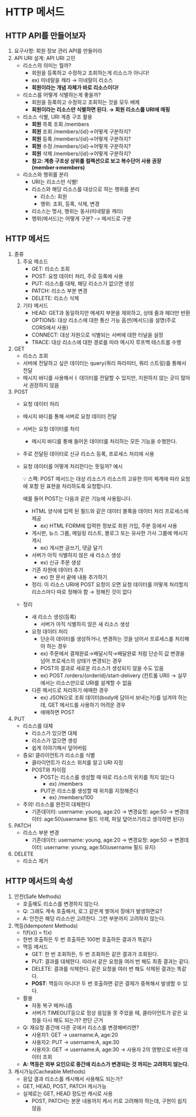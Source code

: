 # HTTP 메서드

## HTTP API를 만들어보자

1. 요구사항: 회원 정보 관리 API를 만들어라
2. API URI 설계: API URI 고민
    - 리소스의 의미는 뭘까?
        - 회원을 등록하고 수정하고 조회하는게 리소스가 아니다!
        - ex) 미네랄을 캐라 → 미네랄이 리소스
        - **회원이라는 개념 자체가 바로 리소스이다!**
    - 리소스를 어떻게 식별하는게 좋을까?
        - 회원을 등록하고 수정하고 조회하는 것을 모두 배제
        - **회원이라는 리소스만 식별하면 된다. → 회원 리소스를 URI에 매핑**
    - 리소스 식별, URI 계층 구조 활용
        - **회원** 목록 조회 /members
        - **회원** 조회 /members/{id}→어떻게 구분하지?
        - **회원** 등록 /members/{id}→어떻게 구분하지?
        - **회원** 수정 /members/{id}→어떻게 구분하지?
        - **회원** 삭제 /members/{id}→어떻게 구분하지?
        - **참고: 계층 구조상 상위를 컬렉션으로 보고 복수단어 사용 권장(member→members)**
    - 리소스와 행위를 분리
        - URI는 리소스만 식별!
        - 리소스와 해당 리소스를 대상으로 하는 행위를 분리
            - 리소스: 회원
            - 행위: 조회, 등록, 삭제, 변경
        - 리소스는 명사, 행위는 동사(미네랄을 캐라)
        - 행위(메서드)는 어떻게 구분? -> 메서드로 구분

## HTTP 메서드

1. 종류
    1. 주요 메소드
        - GET: 리소스 조회
        - POST: 요청 데이터 처리, 주로 등록에 사용
        - PUT: 리소스를 대체, 해당 리소스가 없으면 생성
        - PATCH: 리소스 부분 변경
        - DELETE: 리소스 삭제
    2. 기타 메서드
        - HEAD: GET과 동일하지만 메세지 부분을 제외하고, 상태 줄과 헤더만 반환
        - OPTIONS: 대상 리소스에 대한 통신 가능 옵션(메서드)을 설명(주로 CORS에서 사용)
        - CONNECT: 대상 자원으로 식별되는 서버에 대한 터널을 설정
        - TRACE: 대상 리소스에 대한 경로를 따라 메시지 루프백 테스트를 수행
2. GET
    - 리소스 조회
    - 서버에 전달하고 싶은 데이터는 query(쿼리 파라미터, 쿼리 스트링)를 통해서 전달
    - 메시지 바디를 사용해서ㅓ 데이터를 전달할 수 있지만, 지원하지 않는 곳이 많아서 권장하지 않음
3. POST
    - 요청 데이터 처리
    - 메시지 바디를 통해 서버로 요청 데이터 전달
    - 서버는 요청 데이터를 처리
        - 메시지 바디를 통해 들어온 데이터를 처리하는 모든 기능을 수행한다.
    - 주로 전달된 데이터로 신규 리소스 등록, 프로세스 처리에 사용
    - 요청 데이터를 어떻게 처리한다는 뜻일까? 예시
        
        <aside>
        💡 스팩: POST 메서드는 대상 리소스가 리소스의 고유한 의미 체계에 따라 요청에 포함 된 표현을 처리하도록 요청합니다.
        
        예를 들어 POST는 다음과 같은 기능에 사용됩니다.
        
        - HTML 양식에 입력 된 필드와 같은 데이터 블록을 데이터 처리 프로세스에 제공
            - ex) HTML FORM에 입력한 정보로 회원 가입, 주분 등에서 사용
        - 게시판, 뉴스 그룹, 메일링 리스트, 블로그 또는 유사한 가사 그룹에 메시지 게시
            - ex) 게시판 글쓰기, 댓글 달기
        - 서버가 아직 식별하지 않은 새 리소스 생성
            - ex) 신규 주문 생성
        - 기존 자원에 데이터 추가
            - ex) 한 문서 끝에 내용 추가하기
        - 정리: 이 리소스 URI에 POST 요청이 오면 요청 데이터를 어떻게 처리할지 리소스마다 따로 정해야 함 → 정해진 것이 없다
        </aside>
        
    - 정리
        - 새 리소스 생성(등록)
            - 서버가 아직 식별하지 않은 새 리소스 생성
        - 요청 데이터 처리
            - 단순히 데이터를 생성하거나, 변경하는 것을 넘어서 프로세스를 처리해야 하는 경우
            - ex) 주문에서 결제완료→배달시작→배달완료 처럼 단순히 값 변경을 넘어 프로세스의 상태가 변경되는 경우
            - POST의 결과로 새로운 리소스가 생성되지 않을 수도 있음
            - ex) POST /orders/{orderId}/start-delivery (컨트롤 URI) → 실무에서는 리소스만으로 URI를 설계할 수 없음
        - 다른 메서드로 처리하기 애매한 경우
            - ex) JSON으로 조회 데이터(body에 담아서 보내는거)를 넘겨야 하는데, GET 메서드를 사용하기 어려운 경우
            - 애매하면 POST
4. PUT
    - 리소스를 대체
        - 리소스가 있으면 대체
        - 리소스가 없으면 생성
        - 쉽게 이야기해서 덮어버림
    - 중요! 클라이언트가 리소스를 식별
        - 클라이언트가 리소스 위치를 알고 URI 지정
        - POST와 차이점
            - POST는 리소스를 생성할 때 따로 리소스의 위치를 적지 않는다
                - ex) /members
            - PUT은 리소스를 생성할 때 위치를 지정해준다
                - ex) /members/100
    - 주의! 리소스를 완전히 대체한다
        - 기존데이터: username: young, age:20 → 변경요청: age:50 → 변경데이터: age:50(username 필드 삭제, 파일 덮어쓰기라고 생각하면 된다)
5. PATCH
    - 리소스 부분 변경
        - 기존데이터: username: young, age:20 → 변경요청: age:50 → 변경데이터: username: young, age:50(username 필드 유지)
6. DELETE
    - 리소스 제거

## HTTP 메서드의 속성

1. 안전(Safe Methods)
    - 호출해도 리소스를 변경하지 않는다.
    - Q: 그래도 계속 호출해서, 로그 같은게 쌓여서 장애가 발생하면요?
    - A: 안전은 해당 리소스만 고려한다. 그런 부분까지 고려하지 않는다.
2. 멱등(Idempotent Methods)
    - f(f(x)) = f(x)
    - 한번 호출하든 두 번 호출하든 100번 호출하든 결과가 똑같다
    - 멱등 메서드
        - GET: 한 번 조회하든, 두 번 조회하든 같은 결과가 조회된다.
        - PUT: 결과를 대체한다. 따라서 같은 요청을 여러 번 해도 최종 결과는 같다.
        - DELETE: 결과를 삭제한다. 같은 요청을 여러 번 해도 삭제된 결과는 똑같다.
        - **POST**: 멱등이 아니다! 두 번 호출하면 같은 결제가 중복해서 발생할 수 있다.
    - 활용
        - 자동 복구 메커니즘
        - 서버가 TIMEOUT등으로 정상 응답을 못 주었을 때, 클라이언트가 같은 요청을 다시 해도 되는가? 판단 근거
    - Q: 재요청 중간에 다른 곳에서 리소스를 변경해버리면?
        - 사용자1: GET → username:A, age:20
        - 사용자2: PUT → username:A, age:30
        - 사용자3: GET → username:A, age:30 → 사용자 2의 영향으로 바뀐 데이터 조회
    - **A: 멱등은 외부 요인으로 중간에 리소스가 변경되는 것 까지는 고려하지 않는다.**
3. 캐시가능(Cacheable Methods)
    - 응답 결과 리소스를 캐시해서 사용해도 되는가?
    - GET, HEAD, POST, PATCH 캐시가능
    - 실제로는 GET, HEAD 정도만 캐시로 사용
        - POST, PATCH는 본문 내용까지 캐시 키로 고려해야 하는데, 구현이 쉽지 않음
